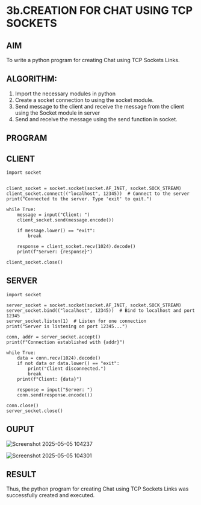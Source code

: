 # 3b.CREATION FOR CHAT USING TCP SOCKETS
## AIM
To write a python program for creating Chat using TCP Sockets Links.
## ALGORITHM:
1. Import the necessary modules in python
2. Create a socket connection to using the socket module.
3. Send message to the client and receive the message from the client using the Socket module in
 server
4. Send and receive the message using the send function in socket.
## PROGRAM
## CLIENT
```
import socket


client_socket = socket.socket(socket.AF_INET, socket.SOCK_STREAM)
client_socket.connect(("localhost", 12345))  # Connect to the server
print("Connected to the server. Type 'exit' to quit.")

while True:
    message = input("Client: ")
    client_socket.send(message.encode())

    if message.lower() == "exit":
        break

    response = client_socket.recv(1024).decode()
    print(f"Server: {response}")

client_socket.close()
```
## SERVER
```
import socket

server_socket = socket.socket(socket.AF_INET, socket.SOCK_STREAM)
server_socket.bind(("localhost", 12345))  # Bind to localhost and port 12345
server_socket.listen(1)  # Listen for one connection
print("Server is listening on port 12345...")

conn, addr = server_socket.accept()
print(f"Connection established with {addr}")

while True:
    data = conn.recv(1024).decode()
    if not data or data.lower() == "exit":
        print("Client disconnected.")
        break
    print(f"Client: {data}")
        
    response = input("Server: ")
    conn.send(response.encode())

conn.close()
server_socket.close()
```
## OUPUT

![Screenshot 2025-05-05 104237](https://github.com/user-attachments/assets/e2c63d6e-2229-4138-995f-4f6482f52e58)

![Screenshot 2025-05-05 104301](https://github.com/user-attachments/assets/33a3de11-93c1-45b9-a39b-ec3a881be89e)

## RESULT
Thus, the python program for creating Chat using TCP Sockets Links was successfully 
created and executed.
